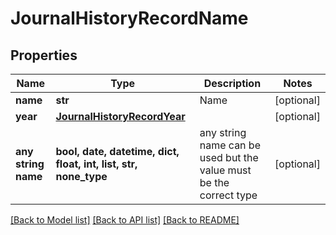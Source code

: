 # JournalHistoryRecordName


## Properties
Name | Type | Description | Notes
------------ | ------------- | ------------- | -------------
**name** | **str** | Name | [optional] 
**year** | [**JournalHistoryRecordYear**](JournalHistoryRecordYear.md) |  | [optional] 
**any string name** | **bool, date, datetime, dict, float, int, list, str, none_type** | any string name can be used but the value must be the correct type | [optional]

[[Back to Model list]](../README.md#documentation-for-models) [[Back to API list]](../README.md#documentation-for-api-endpoints) [[Back to README]](../README.md)


